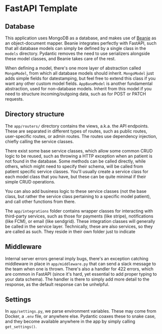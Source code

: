 # FastAPI Template



## Database

This application uses MongoDB as a database, and makes use of [Beanie](https://beanie-odm.dev)
as an object-document mapper. Beanie integrates perfectly with FastAPI, such that all database
models can simply be defined by a single class in the `models` directory. Pydantic removes the
need to use serializers alongside these model classes, and Beanie takes care of the rest.

When defining a model, there's one more layer of abstraction called `MongoModel`, from which
all database models should inherit. `MongoModel` just adds simple fields for datestamping, but
feel free to extend this class if you want any other custom model fields. `AppBaseModel`
is another fundamental abstraction, used for non-database models. Inherit from this model
if you need to structure incoming/outgoing data, such as for POST or PATCH requests.


## Directory structure

The `app/routers/` directory contains the views, a.k.a. the API endpoints. These are separated in
different types of routes, such as public routes, user-specific routes, or admin routes. The routes
use dependency injection, chiefly calling the service classes.

There exist some base service classes, which allow some common CRUD logic to be reused, such as
throwing a HTTP exception when an patient is not found in the database. Some methods can be called
directly, while others, which might need to specify their schema, will be called from patient
specific service classes. You'll usually create a service class for each model class that you have,
but these can be quite minimal if their simple CRUD operations.

You can also add business logic to these service classes (not the base class, but rather the service class
pertaining to a specific model patient), and call other functions from there.

The `app/integrations` folder contains wrapper classes for interacting with third-party services, such
as those for payments (like stripe), notifications (like FCM), or email (like sendgrid). These integration
classes will generally be called in the service layer. Technically, these are also services, so they are
called as such. They reside in their own folder just to indicate



## Middleware

Internal server errors general imply bugs, there's an exception catching middleware in place
in `app/middleware.py` that can send a slack message to the team when one is thrown. There's
also a handler for 422 errors, which are common in FastAPI (since it's hard, yet essential
to add proper typing to your data schema). The handler is there to simply add more detail to
the response, as the default response can be unhelpful.


## Settings

In `app/settings.py`, we parse environment variables. These may come from Docker, a `.env` file,
or anywhere else. Pydantic coaxes these to snake case, and they become available anywhere in the
app by simply calling `get_settings()`.
